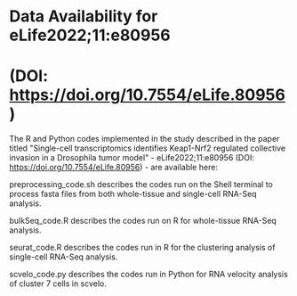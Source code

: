 # Data Availability for eLife2022;11:e80956
# (DOI: https://doi.org/10.7554/eLife.80956)

The R and Python codes implemented in the study described in the paper titled "Single-cell transcriptomics identifies Keap1-Nrf2 regulated collective invasion in a Drosophila tumor model" - eLife2022;11:e80956 (DOI: https://doi.org/10.7554/eLife.80956) - are available here:

preprocessing_code.sh
describes the codes run on the Shell terminal to process fasta files from both whole-tissue and single-cell RNA-Seq analysis.

bulkSeq_code.R
describes the codes run on R for whole-tissue RNA-Seq analysis.

seurat_code.R
describes the codes run in R for the clustering analysis of single-cell RNA-Seq analysis.

scvelo_code.py
describes the codes run in Python for RNA velocity analysis of cluster 7 cells in scvelo.
